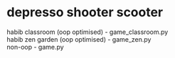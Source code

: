 # depresso shooter scooter 
  
habib classroom (oop optimised) - game_classroom.py  
habib zen garden (oop optimised) - game_zen.py  
non-oop - game.py  
